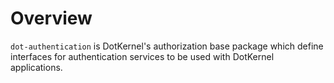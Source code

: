 # Overview

`dot-authentication` is DotKernel's authorization base package which define interfaces for authentication services to be used with DotKernel applications.
